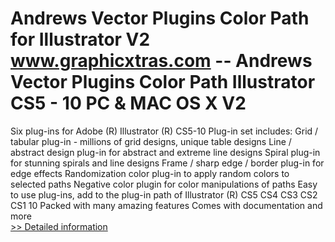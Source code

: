 # Andrews Vector Plugins Color Path for Illustrator V2<br />www.graphicxtras.com -- Andrews Vector Plugins Color Path Illustrator CS5 - 10 PC & MAC OS X V2

Six plug-ins for Adobe (R) Illustrator (R) CS5-10
Plug-in set includes:
Grid / tabular plug-in - millions of grid designs, unique table designs
Line / abstract design plug-in for abstract and extreme line designs
Spiral plug-in for stunning spirals and line designs
Frame / sharp edge / border plug-in for edge effects
Randomization color plug-in to apply random colors to selected paths
Negative color plugin for color manipulations of paths
Easy to use plug-ins, add to the plug-in path of Illustrator (R) CS5 CS4 CS3 CS2 CS1 10
Packed with many amazing features
Comes with documentation and more<br />[>> Detailed information](https://secure.shareit.com/shareit/product.html?productid=147761&affiliateid=200057808)